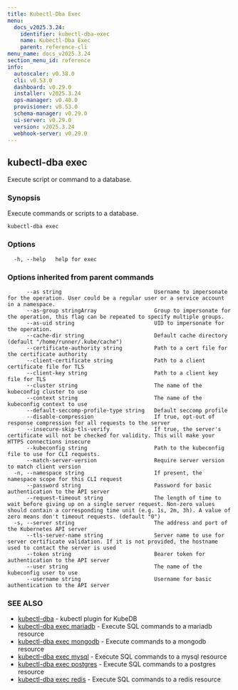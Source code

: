 ```yaml
---
title: Kubectl-Dba Exec
menu:
  docs_v2025.3.24:
    identifier: kubectl-dba-exec
    name: Kubectl-Dba Exec
    parent: reference-cli
menu_name: docs_v2025.3.24
section_menu_id: reference
info:
  autoscaler: v0.38.0
  cli: v0.53.0
  dashboard: v0.29.0
  installer: v2025.3.24
  ops-manager: v0.40.0
  provisioner: v0.53.0
  schema-manager: v0.29.0
  ui-server: v0.29.0
  version: v2025.3.24
  webhook-server: v0.29.0
---
```


## kubectl-dba exec

Execute script or command to a database.

### Synopsis

Execute commands or scripts to a database.

```
kubectl-dba exec
```

### Options

```
  -h, --help   help for exec
```

### Options inherited from parent commands

```
      --as string                             Username to impersonate for the operation. User could be a regular user or a service account in a namespace.
      --as-group stringArray                  Group to impersonate for the operation, this flag can be repeated to specify multiple groups.
      --as-uid string                         UID to impersonate for the operation.
      --cache-dir string                      Default cache directory (default "/home/runner/.kube/cache")
      --certificate-authority string          Path to a cert file for the certificate authority
      --client-certificate string             Path to a client certificate file for TLS
      --client-key string                     Path to a client key file for TLS
      --cluster string                        The name of the kubeconfig cluster to use
      --context string                        The name of the kubeconfig context to use
      --default-seccomp-profile-type string   Default seccomp profile
      --disable-compression                   If true, opt-out of response compression for all requests to the server
      --insecure-skip-tls-verify              If true, the server's certificate will not be checked for validity. This will make your HTTPS connections insecure
      --kubeconfig string                     Path to the kubeconfig file to use for CLI requests.
      --match-server-version                  Require server version to match client version
  -n, --namespace string                      If present, the namespace scope for this CLI request
      --password string                       Password for basic authentication to the API server
      --request-timeout string                The length of time to wait before giving up on a single server request. Non-zero values should contain a corresponding time unit (e.g. 1s, 2m, 3h). A value of zero means don't timeout requests. (default "0")
  -s, --server string                         The address and port of the Kubernetes API server
      --tls-server-name string                Server name to use for server certificate validation. If it is not provided, the hostname used to contact the server is used
      --token string                          Bearer token for authentication to the API server
      --user string                           The name of the kubeconfig user to use
      --username string                       Username for basic authentication to the API server
```

### SEE ALSO

* [kubectl-dba](/docs/v2025.3.24/reference/cli/kubectl-dba)	 - kubectl plugin for KubeDB
* [kubectl-dba exec mariadb](/docs/v2025.3.24/reference/cli/kubectl-dba_exec_mariadb)	 - Execute SQL commands to a mariadb resource
* [kubectl-dba exec mongodb](/docs/v2025.3.24/reference/cli/kubectl-dba_exec_mongodb)	 - Execute commands to a mongodb resource
* [kubectl-dba exec mysql](/docs/v2025.3.24/reference/cli/kubectl-dba_exec_mysql)	 - Execute SQL commands to a mysql resource
* [kubectl-dba exec postgres](/docs/v2025.3.24/reference/cli/kubectl-dba_exec_postgres)	 - Execute SQL commands to a postgres resource
* [kubectl-dba exec redis](/docs/v2025.3.24/reference/cli/kubectl-dba_exec_redis)	 - Execute SQL commands to a redis resource

